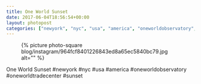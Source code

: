 ```yaml
---
title: One World Sunset
date: 2017-06-04T18:56:54+00:00
layout: photopost
categories: ["newyork", "nyc", "usa", "america", "oneworldobservatory", "oneworldtradecenter", "sunset", "photos", "instagram"]
---
```


<figure class="photo photo--square">
  {% picture photo-square blog/instagram/964fcf8401226843ed8a65ec5840bc79.jpg alt="" %}
</figure>

One World Sunset
#newyork #nyc #usa #america #oneworldobservatory #oneworldtradecenter #sunset
